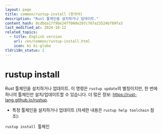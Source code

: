 ```yaml
---
layout: page
title: common/rustup-install (한국어)
description: "Rust 툴체인을 설치하거나 업데이트."
content_hash: 8cdbda17f9be24ff00de297c787a23524bf89fa3
last_modified_at: 2024-10-12
related_topics:
  - title: English version
    url: /en/common/rustup-install.html
    icon: bi bi-globe
tldri18n_status: 2
---
```

# rustup install

Rust 툴체인을 설치하거나 업데이트.
이 명령은 `rustup update`의 별칭이지만, 한 번에 하나의 툴체인만 설치/업데이트할 수 있습니다.
더 많은 정보: <https://rust-lang.github.io/rustup>.

- 특정 툴체인을 설치하거나 업데이트 (자세한 내용은 `rustup help toolchain` 참조):

`rustup install `<span class="tldr-var badge badge-pill bg-dark-lm bg-white-dm text-white-lm text-dark-dm font-weight-bold">툴체인</span>
